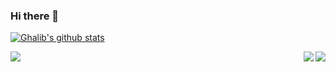 ### Hi there 👋
<!--
**ghalib5000/ghalib5000** is a ✨ _special_ ✨ repository because its `README.md` (this file) appears on your GitHub profile.

Here are some ideas to get you started:

- 🔭 I’m currently working on ...
- 🌱 I’m currently learning ...
- 👯 I’m looking to collaborate on ...
- 🤔 I’m looking for help with ...
- 💬 Ask me about ...
- 📫 How to reach me: ...
- 😄 Pronouns: ...
- ⚡ Fun fact: ...


[![Top Langs](https://github-readme-stats.vercel.app/api/top-langs/?username=ghalib5000&theme=cobalt)](https://github.com/anuraghazra/github-readme-stats)

-->

[![Ghalib's github stats](https://github-readme-stats.vercel.app/api?username=ghalib5000&count_private=true&show_icons=true&theme=cobalt)](https://github.com/anuraghazra/github-readme-stats)


<a href="https://github.com/anuraghazra/github-readme-stats">
  <img  align="left"src="https://github-readme-stats.vercel.app/api/top-langs/?username=ghalib5000&theme=cobalt" />
</a>


<a href="https://github.com/ghalib5000/PC-Camera">
  <img align="right" src="https://github-readme-stats.vercel.app/api/pin/?username=ghalib5000&repo=PC-Camera&theme=cobalt" />
</a>


<a href="https://github.com/ghalib5000/My-Twitter-Bot">
  <img align="right"  src="https://github-readme-stats.vercel.app/api/pin/?username=ghalib5000&repo=My-Twitter-Bot&theme=cobalt" />
</a>








